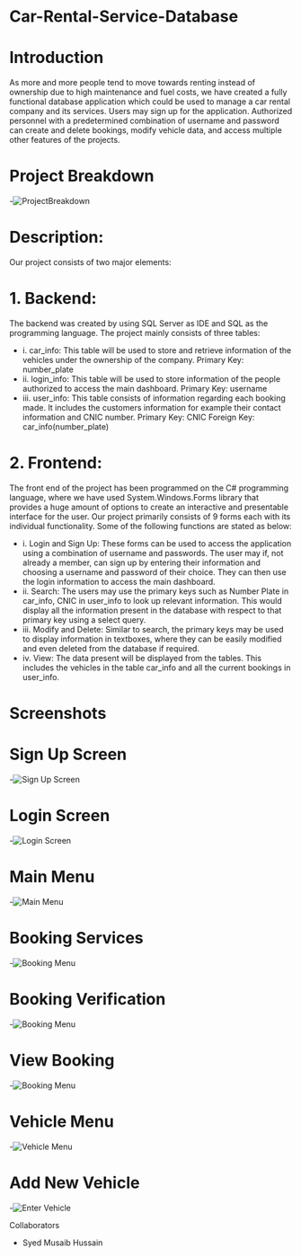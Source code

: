 # Car-Rental-Service-Database

# Introduction
As more and more people tend to move towards renting instead of ownership due to high maintenance and fuel costs, we have created a fully functional database application which could be used to manage a car rental company and its services. Users may sign up for the application. Authorized personnel with a predetermined combination of username and password can create and delete bookings, modify vehicle data, and access multiple other features of the projects.

# Project Breakdown
-![ProjectBreakdown](https://github.com/sydalirza/Car-Rental-Service-V3/blob/main/Project%20Breakdown.png)

# Description: 
Our project consists of two major elements:
# 1. Backend:
  The backend was created by using SQL Server as IDE and SQL as the programming language. The project mainly consists of three tables:
- i. car_info: This table will be used to store and retrieve information of the vehicles under the ownership of the company.
          Primary Key: number_plate
- ii. login_info: This table will be used to store information of the people authorized to access the main dashboard.
          Primary Key: username
- iii. user_info: This table consists of information regarding each booking made. It includes the customers information for example their contact information and CNIC number. 
          Primary Key: CNIC 			         Foreign Key: car_info(number_plate)

# 2. Frontend: 
   The front end of the project has been programmed on the C# programming language, where we have used System.Windows.Forms library that provides a huge amount of options to create an interactive and presentable interface for the user. Our project primarily consists of 9 forms each with its individual functionality. Some of the following functions are stated as below:
- i.	Login and Sign Up: These forms can be used to access the application using a combination of username and passwords. The user may if, not already a member, can sign up by entering their information and choosing a username and password of their choice. They can then use the login information to access the main dashboard. 
- ii.	Search: The users may use the primary keys such as Number Plate in car_info, CNIC in user_info to look up relevant information. This would display all the information present in the database with respect to that primary key using a select query. 
- iii.	Modify and Delete: Similar to search, the primary keys may be used to display information in textboxes, where they can be easily modified and even deleted from the database if required. 
- iv.	View: The data present will be displayed from the tables. This includes the vehicles in the table car_info and all the current bookings in user_info.

# Screenshots
# Sign Up Screen
-![Sign Up Screen](https://github.com/sydalirza/Car-Rental-Service-V3/blob/main/SignUp.png)
# Login Screen
-![Login Screen](https://github.com/sydalirza/Car-Rental-Service-V3/blob/main/Login.png)
# Main Menu
-![Main Menu](https://github.com/sydalirza/Car-Rental-Service-V3/blob/main/Main%20Menu.png)
# Booking Services
-![Booking Menu](https://github.com/sydalirza/Car-Rental-Service-V3/blob/main/Booking%20Menu.png)
# Booking Verification
-![Booking Menu](https://github.com/sydalirza/Car-Rental-Service-V3/blob/main/Booking%20Verification.png)
# View Booking 
-![Booking Menu](https://github.com/sydalirza/Car-Rental-Service-V3/blob/main/ViewBookings.png)
# Vehicle Menu
-![Vehicle Menu](https://github.com/sydalirza/Car-Rental-Service-V3/blob/main/VehicleMenu.png)
# Add New Vehicle
-![Enter Vehicle](https://github.com/sydalirza/Car-Rental-Service-V3/blob/main/VehicleEnter.png)

Collaborators
- Syed Musaib Hussain


